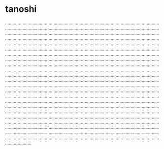 # tanoshi
.........................................................................................................................................................................................................................................................................................................................................................................................................................................................................................................................................................................................................................................................................................................................................................................................................................................................................................................................................................................................................................................................................................................................................................................................................................................................................................................................................................................................................................................................................................................................................................................................................................................................................................................................................................................................................................................................................................................................................................................................................................................................................................................................................................................................................................................................................................................................................................................................................................................................................................................................................................................................................................................................................................................................................................................................................................................................................................................................................................................................